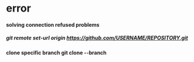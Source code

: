 # error
#### solving connection refused problems
##### git remote set-url origin https://github.com/USERNAME/REPOSITORY.git
#### clone specific branch    git clone --branch <branchname> <remote-repo-url>
